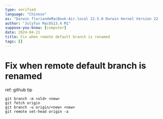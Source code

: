 ```yaml
---
type: verified
language: "Chinese"
os: "Darwin floriandeMacBook-Air.local 22.5.0 Darwin Kernel Version 22.5.0: Mon Apr 24 20:53:44 PDT 2023; root:xnu-8796.121.2~5/RELEASE_ARM64_T8103 arm64"
author: "Julyfun MacOS13.4 M1"
suppose-you-know: [computer]
date: 2024-04-21
title: Fix when remote default branch is renamed
tags: []
---
```


# Fix when remote default branch is renamed

ref: github tip

```
git branch -m <old> <new>
git fetch origin
git branch -u origin/<new> <new>
git remote set-head origin -a
```

